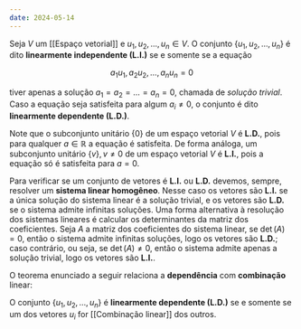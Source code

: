 ```yaml
---
date: 2024-05-14
---
```


Seja $V$ um [[Espaço vetorial]] e $u_1, u_2, \dots, u_n \in V$. O conjunto $\{u_1, u_2, \dots, u_n\}$ é dito **linearmente independente (L.I.)** se e somente se a equação

$$
a_1 u_1, a_2 u_2, \dots, a_n u_n = 0
$$

tiver apenas a solução $a_1 = a_2 = \dots = a_n = 0$, chamada de *solução trivial*. Caso a equação seja satisfeita para algum $a_i \neq 0$, o conjunto é dito **linearmente dependente (L.D.)**.

Note que o subconjunto unitário $\{0\}$ de um espaço vetorial $V$ é **L.D.**, pois para qualquer $a \in \mathbb{R}$ a equação é satisfeita. De forma análoga, um subconjunto unitário $\{v\}, v \neq 0$ de um espaço vetorial $V$ é **L.I.**, pois a equação só é satisfeita para $a=0$.

Para verificar se um conjunto de vetores é **L.I.** ou **L.D.** devemos, sempre, resolver um **sistema linear homogêneo**. Nesse caso os vetores são **L.I.** se a única solução do sistema linear é a solução trivial, e os vetores são **L.D.** se o sistema admite infinitas soluções. Uma forma alternativa à resolução dos sistemas lineares é calcular os determinantes da matriz dos coeficientes. Seja $A$ a matriz dos coeficientes do sistema linear, se $\det(A) = 0$, então o sistema admite infinitas soluções, logo os vetores são **L.D.**; caso contrário, ou seja, se $\det(A) \neq 0$, então o sistema admite apenas a solução trivial, logo os vetores são **L.I.**.

O teorema enunciado a seguir relaciona a **dependência** com **combinação** linear:

O conjunto $\{u_1, u_2, \dots, u_n\}$ é **linearmente dependente (L.D.)** se e somente se um dos vetores $u_i$ for [[Combinação linear]] dos outros.
